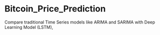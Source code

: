 # Bitcoin_Price_Prediction
Compare traditional Time Series models like ARIMA and SARIMA with Deep Learning Model (LSTM), 
